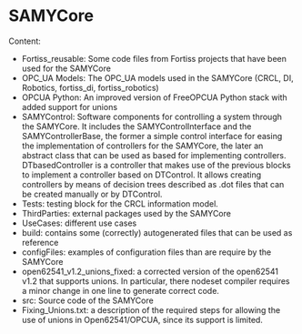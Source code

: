 # SAMYCore

Content:
 - Fortiss_reusable: Some code files from Fortiss projects that have been used for the SAMYCore
 - OPC_UA Models: The OPC_UA models used in the SAMYCore (CRCL, DI, Robotics, fortiss_di, fortiss_robotics)
 - OPCUA Python: An improved version of FreeOPCUA Python stack with added support for unions
 - SAMYControl: Software components for controlling a system through the SAMYCore. It includes the SAMYControlInterface and the SAMYControllerBase, the former 
   a simple control interface for easing the implementation of controllers for the SAMYCore, the later an abstract class that can be used as based for 
   implementing controllers. DTbasedController is a controller that makes use of the previous blocks to implement a controller based on DTControl.
   It allows creating controllers by means of decision trees described as .dot files that can be created manually or by DTControl.
 - Tests: testing block for the CRCL information model.
 - ThirdParties: external packages used by the SAMYCore
 - UseCases: different use cases
 - build: contains some (correctly) autogenerated files that can be used as reference
 - configFiles: examples of configuration files than are require by the SAMYCore
 - open62541_v1.2_unions_fixed: a corrected version of the open62541 v1.2 that supports unions.
   In particular, there nodeset compiler requires a minor change in one line to generate correct code.
 - src: Source code of the SAMYCore
 - Fixing_Unions.txt: a description of the required steps for allowing the use of unions in Open62541/OPCUA,
   since its support is limited.
